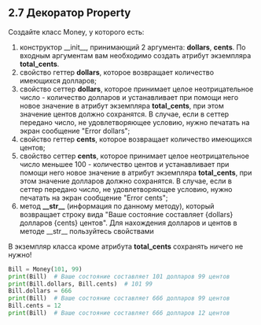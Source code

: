 ## 2.7 Декоратор Property

Создайте класс Money, у которого есть:

1. конструктор \_\_init__, принимающий 2 аргумента: **dollars**, **cents**. По входным аргументам вам необходимо создать атрибут экземпляра **total_cents**. 
2. свойство геттер **dollars**, которое возвращает количество имеющихся долларов;
3. свойство сеттер **dollars**, которое принимает целое неотрицательное число - количество долларов и устанавливает при помощи него новое значение в атрибут экземпляра **total_cents**, при этом значение центов должно сохранятся. В случае, если в сеттер передано число, не удовлетворяющее условию, нужно печатать на экран сообщение "Error dollars";
4. свойство геттер **cents**, которое возвращает количество имеющихся центов;
5. свойство сеттер **cents**, которое принимает целое неотрицательное число меньшее 100 - количество центов и устанавливает при помощи него новое значение в атрибут экземпляра **total_cents**, при этом значение долларов должно сохранятся. В случае, если в сеттер передано число, не удовлетворяющее условию, нужно печатать на экран сообщение "Error cents";
6. метод **\_\_str__** (информация по данному методу), который возвращает строку вида "Ваше состояние составляет {dollars} долларов {cents} центов". Для нахождения долларов и центов в методе \_\_str__ пользуйтесь свойствами

В экземпляр класса кроме атрибута **total_cents** сохранять ничего не нужно!

``` python
Bill = Money(101, 99)
print(Bill)  # Ваше состояние составляет 101 долларов 99 центов
print(Bill.dollars, Bill.cents)  # 101 99
Bill.dollars = 666
print(Bill)  # Ваше состояние составляет 666 долларов 99 центов
Bill.cents = 12
print(Bill)  # Ваше состояние составляет 666 долларов 12 центов
```
